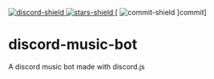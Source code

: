 [discord-invite]:https://discord.gg/FMjKqc5
[stars]:https://github.com/benma0005/discord-music-bot/blob/master/README.md
[commit]: https://github.com/benma0005/discord-music-bot/commits/master
[discord-shield]:https://img.shields.io/discord/542047446470230017?label=Discord&style=flat-square
[stars-shield]:https://img.shields.io/github/stars/benma0005/discord-music-bot?style=flat-square
[commit-shield]: https://img.shields.io/github/last-commit/benma0005/discord-music-bot?style=flat-square
[ ![discord-shield][] ][discord-invite]
[ ![stars-shield][] ][stars]
[ ![commit-shield][] ]commit]
# discord-music-bot
A discord music bot made with discord.js
